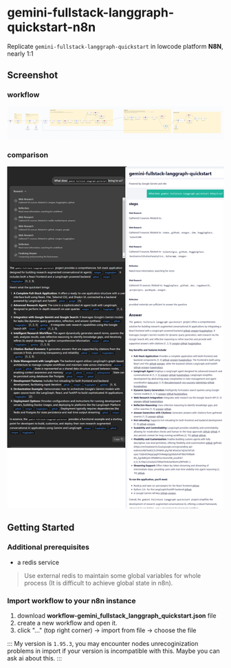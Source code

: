 # gemini-fullstack-langgraph-quickstart-n8n
Replicate `gemini-fullstack-langgraph-quickstart` in lowcode platform **N8N**, nearly 1:1

## Screenshot 

### workflow
![](./doc/workflow.png)

### comparison
![](./doc/comparison.png)

## Getting Started

### Additional prerequisites 

- a redis service

> Use external redis to maintain some global variables for whole process (It is difficult to achieve global state in n8n).


### Import workflow to your n8n instance
1. download **workflow-gemini_fullstack_langgraph_quickstart.json** file
2. create a new workflow and open it.
3. click "..." (top right corner) -> import from file -> choose the file

:::
My version is `1.95.3`, you may encounter nodes unrecoginization problems in import if your version is incompatible with this. Maybe you can ask ai about this.
::: 